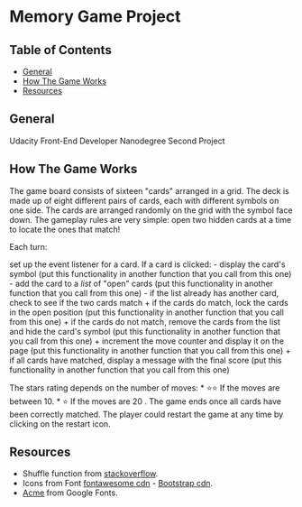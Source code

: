 # Memory Game Project

## Table of Contents

* [General](#general)
* [How The Game Works](#how-the-game-works)
* [Resources](#resources)

## General

Udacity Front-End Developer Nanodegree Second Project

## How The Game Works

The game board consists of sixteen "cards" arranged in a grid. The deck is made up of eight different pairs of cards, each with different symbols on one side. The cards are arranged randomly on the grid with the symbol face down. The gameplay rules are very
simple: open two hidden cards at a time to locate the ones that match!

Each turn:

set up the event listener for a card. If a card is clicked:
    - display the card's symbol (put this functionality in another function that you call from this one)
    - add the card to a *list* of "open" cards (put this functionality in another function that you call from this one)
    - if the list already has another card, check to see if the two cards match
        + if the cards do match, lock the cards in the open position (put this functionality in another function that you call from this one)
        + if the cards do not match, remove the cards from the list and hide the card's symbol (put this functionality in another function that you call from this one)
        + increment the move counter and display it on the page (put this functionality in another function that you call from this one)
        + if all cards have matched, display a message with the final score (put this functionality in another function that you call from this one)

The stars rating depends on the number of moves:
    * :star::star: If the moves  are between 10.
    * :star: If the moves  are  20 .
The game ends once all cards have been correctly matched.
The player could restart the game at any time by clicking on the restart icon.

## Resources

* Shuffle function from [stackoverflow](http://stackoverflow.com/a/2450976).
* Icons from Font [fontawesome cdn](https://maxcdn.bootstrapcdn.com/font-awesome/4.6.1/css/font-awesome.min.css) - [Bootstrap cdn](https://stackpath.bootstrapcdn.com/bootstrap/4.3.1/css/bootstrap.min.css).
* [Acme](https://fonts.googleapis.com/css?family=Coda) from Google Fonts.
